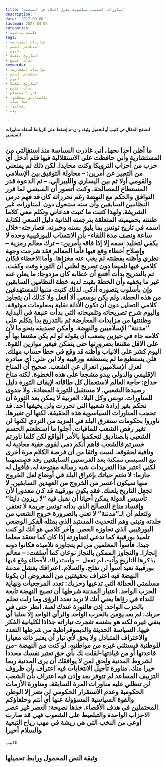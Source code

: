 ```yaml
---
title: "مناورات السبسي، سياسوية تغرق البلاد في التبعية"
description: ''
date: '2017-09-06'
lastmod: 2025-04-05
categories:
- فلسفة سياسية
tags:
- مزايدات المعارضة
- استطعتم الحسم
- اليوم
- التاريخ يلعنك
- بدأت أقتنع
keywords:
- مزايدات المعارضة
- استطعتم الحسم
- اليوم
- التاريخ يلعنك
- بدأت أقتنع
- قدر المستطاع
- بالصناديق لتحكموا
- خطأ حساب
- لتحكموا
- يغب

---
```

**لتصفح المقال في كتيب أو لتحميل وثيقة و-ن-م إضغط على الروابط أسفله** **مناورات السبسي**

## **ما أظن أحدا يجهل أني غادرت السياسة منذ استقالتي من المستشارية وأني حافظت على الاستقلالية فيها فلم أدخل أي حزب من أحزاب الترويكا وكنت محايدا. لكن ذلك لم يمنعني من التعبير عن أمرين: – محاولة التوفيق بين الإسلامي والقومي أولا ثم بين اليساري والليبرالي. – ثم الدعوة قدر المستطاع للمصالحة. وكنت أتصور أن السبسي لما قرر التوافق والحكم مع النهضة رغم تحرزاته كان قد فهم درس النظامين السابقين وأن سنه ستحول دون المناورات غير الشريفة. ولهذا كتبت ما كتبت فدعاني وتكلم معي كلاما ظننته بحميميته المتعلقة بترجمته الذاتية دليل السعي لكتابة اسمه في تاريخ تونس بما يليق بسنه وخبرته. فصارحته-خلال ساعة ونصف مدة اللقاء- بأن الانتساب للبورقيبية وحده لا يكفي لتخليد اسمه إلا إذا فاقه بأمرين: – ترك معالم رمزية – وإصلاح أخطاء وقع فيها فأما المعالم فقد شرحت وجهة نظري وأظنه بفطنته لم يغب عنه مغزاها. وأما الاخطاء فكان كلامي فيها تلميحا دون تصريح لظني أن الثورة وفت وكفت. ثم بالتدريج بدأت أقتنع أن خطابه كان مزدوجا: ما يعلن عنه غير ما يخفيه وأن الخطة بقيت لديه خطة النظامين السابقين وإن بأسلوب يتصوره أذكى. لذلك كتبت منبها للمستهدفين من هذه الخطة. ولم يكن بوسعي ألا أفعل ولا كذلك أن يتجاوز كلامي التحليل دون أن تكون الأدلة نقلية بمعلومات موثوقة. واليوم شرح تصريحاته وتلميحاته التي بدأت عنيفة في البداية وظننتها من مزايدات المعارضة ثم بالتدريج بدأ يتكلم على “مدننة” الإسلاميين والنهضة. وأمكن تصديقه بنحو ما لأن كلامه جاء في حيزين يصعب أن يقوله لو لم يكن مقتنعا بها أو على الاقل مقتنعا بضرورتها حتى يتمكن فيغير موازين القوة. اليوم كشر على الانياب وأظنه قد وقع في خطأ حساب مهلك. فلن يستطيع ما لم يستطعه بورقيبة ولا ابن علي: أي مبادرة لعزل الإسلاميين انعزال عن الشعب. صحيح أن المناخ الإقليمي والدولي يبدو مشجعا على هذه الخطوة. لكنه مناخ خداع: حاجة العالم لاستعمال كل طاقاته لإيقاف الثورة دليل رصيدها الشعبي. لا مستقبل للثورة المضادة. ولا جدوى للمناورات. تونس وكل البلاد العربية لا يمكن بعد الثورة أن تحكم بغير إرادة شعبها التي تحررت ولن يخيفها أحد. قد تحجب المناورات السياسوية هذه الحقيقة. لكنها لن تغيرها. ناوروا بحكومات ستغرق البلد في المزيد من التردي لكنها لن تغير رفض الشعب للمافيات. أجلوا ما استطعتم الحسم الشعبي بالصناديق لتحكموا بالأمر الواقع لكن كلما ناورتم خسرتم فالشعب فاهم أنكم دمى لقوى خفية معادية له ونافية لحقوقه. لست واثقا من أن فرصة الكلام مرة أخرى مع السبسي ممكنة بعد الفرصتين السابقتين وقد قصصتهما لكني اعتبر هذا التغريدات شبه رسالة مفتوحة له. فأقول له جازما: لا تختم حياتك بإغراق البلد في أوضاع لعل الخروج منها سيكون أعسر من الخروج من العهدين السابقين. لا تجعل التاريخ يلعنك. فقد يكون بورقيبة قد كان معذورا لأن تأسيس الدولة يمكن أحيانا أن نقبل فيه “لا ريزون دايتا” وإفساد مناخ التصالح الذي بدأته تونس جريمة لا تغتفر. ولتعلم أن الـ”مدننة” لا تعني بالضرورة خروج الشعب من جلدته وتبني وهم التحديث المستبد الذي يمثله الفكر الوضعي البورقيبي الذي تجاوزه العصر. وآخر كلامي هو أنك لو كنت تلميذ بورقيبة كما تدعي لتجاوزته إذا كان كما تعتقد معلما جيدا. فأسوأ المعلمين من لم يتجاوزه تلاميذه فكانوا دونه إنجازا. والتجاوز الممكن بالنجاز نوعان كما أسلفت: – معالم يذكرها التاريخ وأنت لم تفعل. – واستدراك لأخطاء وقع فيها بورقيبة تعيد أسوأ لن تفلح. والسلام. اعترافك بفشل مدننة النهضة فيه اعتراف بحقيقتين من المفروض أن يكونا مسلمتي الحداثة التي تدعيها وحزبك: تعدد المرجعيات ونهاية الحزب الواحد. اعتبار المدننة شرطها أن تصبح النهضة تابعة للنداء في رؤاها يعني أنك لا تريد تعدد الرؤى وما زلت تحلم بالحزب الواحد. إذن فالثورة عندك لعبة. انظر حتى في حزبك: لم يعد يؤمن بالحزب الواحد والرأي الواحد إلا سلبا أي بنفي غيره لكنه هو بنفسه تفجرت تياراته جذاذا لكليانية الفكر فيها. السياسة الحديثة والديموقراطية من شرطها التعدد والاعتراف المتبادل ولا يحق لأي تيار أن يعتبر ذاته معيارا للوطنية فيستثني غيره من مواطنيه. لو كنت من النهضة -من قاعدتها أو من قيادتها-لقلت لك بأي حق تعتبر نفسك محددا لشروط المدنية ولحق لمن لا يوافقك أن يرى المدنية ربما خيرا منك. مناورة تأجيل الانتخابات فيه اعتراف بأن ظروف التزييف المساعد لم تتوفر بعد وإذن فيه اعتراف بأن الشعب لن تنطلي عليه مناورات المرة السابقة. ومناورة الأزمات الحكومية وعدم الاستقرار الحكومي لن تضر إلا الوطن والقوة السياسية المسؤولة عنها أي أنتم وحلفاؤكم المحتملين في هدف الأقصاء. خذها نصيحة: العصر غير عصر الاحزاب الواحدة والتبلعيط على الشعوب فهي قد صارت أوعى من النخب التي هي ريشة في مهب رياح التبعية والسلام أخيرا.**

الكتيب

## وثيقة النص المحمول ورابط تحميلها

###
